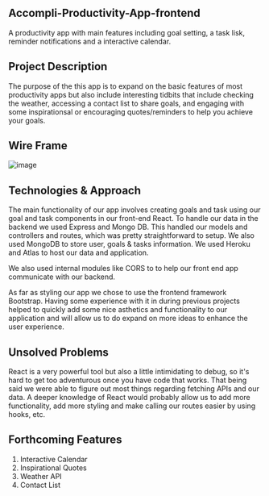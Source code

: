 ## Accompli-Productivity-App-frontend
A productivity app with main features including goal setting, a task lisk, reminder notifications and a interactive calendar. 

## Project Description
The purpose of the this app is to expand on the basic features of most productivity apps but also include interesting tidbits that include checking the weather, accessing a contact list to share goals, and engaging with some inspirationsal or encouraging quotes/reminders to help you achieve your goals. 

## Wire Frame
![image](https://user-images.githubusercontent.com/88408297/139518073-9580a122-bac9-495a-bf22-6392a6703ef1.png)

## Technologies & Approach
The main functionality of our app involves creating goals and task using our goal and task components in our front-end React. To handle our data in the backend we used Express and Mongo DB. This handled our models and controllers and routes, which was pretty straightforward to setup. We also used MongoDB to store user, goals & tasks information. We used Heroku and Atlas to host our data and application. 

We also used internal modules like CORS to to help our front end app communicate with our backend. 

As far as styling our app we chose to use the frontend framework Bootstrap. Having some experience with it in during previous projects helped to quickly add some nice asthetics and functionality to our application and will allow us to do expand on more ideas to enhance the user experience. 

## Unsolved Problems
React is a very powerful tool but also a little intimidating to debug, so it's hard to get too adventurous once you have code that works. That being said we were able to figure out most things regarding fetching APIs and our data. A deeper knowledge of React would probably allow us to add more functionality, add more styling and make calling our routes easier by using hooks, etc. 

## Forthcoming Features
1. Interactive Calendar
2. Inspirational Quotes
3. Weather API
4. Contact List
